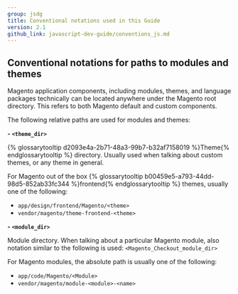 ```yaml
---
group: jsdg
title: Conventional notations used in this Guide
version: 2.1
github_link: javascript-dev-guide/conventions_js.md
---
```


## Conventional notations for paths to modules and themes

Magento application components, including modules, themes, and language packages technically can be located anywhere under the Magento root directory. This refers to both Magento default and custom components. 

The following relative paths are used for modules and themes:

**- `<theme_dir>`**

{% glossarytooltip d2093e4a-2b71-48a3-99b7-b32af7158019 %}Theme{% endglossarytooltip %} directory. Usually used when talking about custom themes, or any theme in general.

For Magento out of the box {% glossarytooltip b00459e5-a793-44dd-98d5-852ab33fc344 %}frontend{% endglossarytooltip %} themes, usually one of the following:

 - `app/design/frontend/Magento/<theme>`
 - `vendor/magento/theme-frontend-<theme>`

**- `<module_dir>`**

Module directory. When talking about a particular Magento module, also notation similar to the following is used: `<Magento_Checkout_module_dir>`

For Magento modules, the absolute path is usually one of the following:

 - `app/code/Magento/<Module>`
 - `vendor/magento/module-<module>-<name>`
